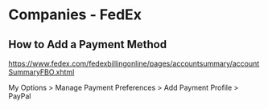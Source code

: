 # Companies - FedEx

## How to Add a Payment Method

https://www.fedex.com/fedexbillingonline/pages/accountsummary/accountSummaryFBO.xhtml

My Options > Manage Payment Preferences > Add Payment Profile > PayPal

